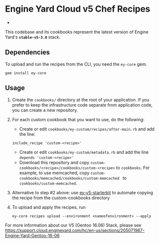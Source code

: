 # Engine Yard Cloud v5 Chef Recipes
-

This codebase and its cookbooks represent the latest version of Engine Yard's **`stable-v5-3.0`** stack.

## Dependencies

To upload and run the recipes from the CLI, you need the `ey-core` gem.

```
gem install ey-core
```

## Usage

1. Create the `cookbooks/` directory at the root of your application. If you prefer to keep the infrastructure code separate from application code, you can create a new repository.
2. For each custom cookbook that you want to use, do the following:
	- Create or edit `cookbooks/ey-custom/recipes/after-main.rb` and add the line:

	 ```
	 include_recipe 'custom-<recipe>'
	 ```
	- Create or edit `cookbooks/ey-custom/metadata.rb` and add the line `depends 'custom-<recipe>'`
	- Download this repository and copy `custom-cookbooks/<recipe>/cookbooks/custom-<recipe>` to `cookbooks`. For example, to use memcached, copy `custom-cookbooks/memcached/cookbooks/custom-memcached ` to `cookbooks/custom-memcached`.
3. Alternative to step #2 above: use [ey-v5-starterkit](https://github.com/engineyard/ey-v5-starterkit) to automate copying the recipe from the custom-cookbooks directory
4. To upload and apply the recipes, run

	```
	ey-core recipes upload --environment <nameofenvironment> --apply
	```

For more information about our V5 (Gentoo 16.06) Stack, please see https://support.cloud.engineyard.com/hc/en-us/sections/205071967-Engine-Yard-Gentoo-16-06
